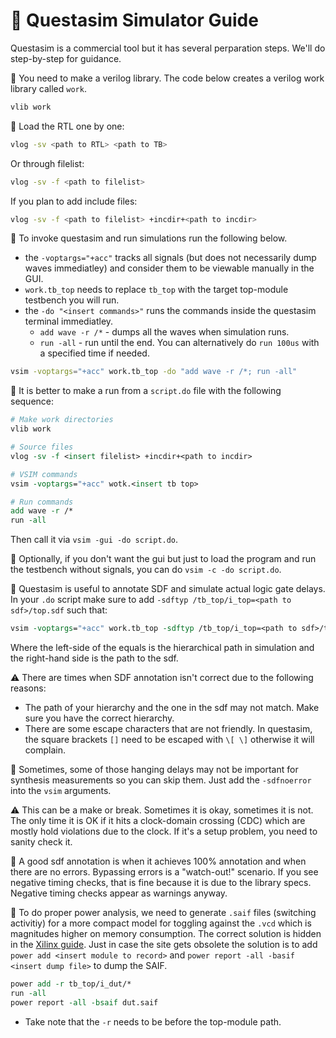 # :milky_way: Questasim Simulator Guide

Questasim is a commercial tool but it has several perparation steps. We'll do step-by-step for guidance.

:milky_way: You need to make a verilog library. The code below creates a verilog work library called `work`.

```bash
vlib work
```

:milky_way: Load the RTL one by one:

```bash
vlog -sv <path to RTL> <path to TB>
```

Or through filelist:

```bash
vlog -sv -f <path to filelist>
```

If you plan to add include files:

```bash
vlog -sv -f <path to filelist> +incdir+<path to incdir>
```

:milky_way: To invoke questasim and run simulations run the following below.
- the `-voptargs="+acc"` tracks all signals (but does not necessarily dump waves immediatley) and consider them to be viewable manually in the GUI.
- `work.tb_top` needs to replace `tb_top` with the target top-module testbench you will run.
- the `-do "<insert commands>"` runs the commands inside the questasim terminal immediatley.
  - `add wave -r /*` - dumps all the waves when simulation runs.
  - `run -all` - run until the end. You can alternatively do `run 100us` with a specified time if needed.

```bash
vsim -voptargs="+acc" work.tb_top -do "add wave -r /*; run -all"
```

:milky_way: It is better to make a run from a `script.do` file with the following sequence:

```tcl
# Make work directories
vlib work

# Source files
vlog -sv -f <insert filelist> +incdir+<path to incdir>

# VSIM commands
vsim -voptargs="+acc" wotk.<insert tb top>

# Run commands
add wave -r /*
run -all
```

Then call it via `vsim -gui -do script.do`.

:milky_way: Optionally, if you don't want the gui but just to load the program and run the testbench without signals, you can do `vsim -c -do script.do`.

:milky_way: Questasim is useful to annotate SDF and simulate actual logic gate delays. In your `.do` script make sure to add `-sdftyp /tb_top/i_top=<path to sdf>/top.sdf` such that:

```tcl
vsim -voptargs="+acc" work.tb_top -sdftyp /tb_top/i_top=<path to sdf>/top.sdf -do "add wave -r /*; run -all"
```

Where the left-side of the equals is the hierarchical path in simulation and the right-hand side is the path to the sdf.

:warning: There are times when SDF annotation isn't correct due to the following reasons:

- The path of your hierarchy and the one in the sdf may not match. Make sure you have the correct hierarchy.
- There are some escape characters that are not friendly. In questasim, the square brackets `[]` need to be escaped with `\[ \]` otherwise it will complain.

:milky_way: Sometimes, some of those hanging delays may not be important for synthesis measurements so you can skip them. Just add the `-sdfnoerror` into the `vsim` arguments.

:warning: This can be a make or break. Sometimes it is okay, sometimes it is not. The only time it is OK if it hits a clock-domain crossing (CDC) which are mostly hold violations due to the clock. If it's a setup problem, you need to sanity check it.


:milky_way: A good sdf annotation is when it achieves 100% annotation and when there are no errors. Bypassing errors is a "watch-out!" scenario. If you see negative timing checks, that is fine because it is due to the library specs. Negative timing checks appear as warnings anyway.


:milky_way: To do proper power analysis, we need to generate `.saif` files (switching activitiy) for a more compact model for toggling against the `.vcd` which is magnitudes higher on memory consumption. The correct solution is hidden in the [Xilinx guide](https://docs.amd.com/r/en-US/ug900-vivado-logic-simulation/Dumping-SAIF-in-Questa-Advanced-Simulator/ModelSim). Just in case the site gets obsolete the solution is to add `power add <insert module to record>` and `power report -all -basif <insert dump file>` to dump the SAIF.

```tcl
power add -r tb_top/i_dut/*
run -all
power report -all -bsaif dut.saif
```

- Take note that the `-r` needs to be before the top-module path.